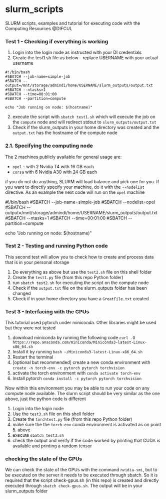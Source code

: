 # slurm_scripts

SLURM scripts, examples and tutorial for executing code with the Computing Resources @DIFCUL

### 

### Test 1 - Checking if everything is working

1. Login into the login node as instructed with your DI credentials
2. Create the test1.sh file as below - replace USERNAME with your actual username

```
#!/bin/bash
#SBATCH --job-name=simple-job
#SBATCH --output=/mnt/storage/admindi/home/USERNAME/slurm_outputs/output.txt
#SBATCH --ntasks=1
#SBATCH --time=00:01:00
#SBATCH --partition=compute

echo "Job running on node: $(hostname)"
```

2. execute the script with `sbatch test1.sh` which will execute the job on the `compute` node and will redirect stdout to `slurm_outputs/output.txt`
3. Check if the slurm_outputs in your home directory was created and the `output.txt` has the hostname of the compute node

### 2.1. Specifying the computing node

The 2 machines publicly available for general usage are:
*  `opel` - with 2 Nvidia T4 with 16 GB each
*  `corsa`  with 6 Nvidia A30 with 24 GB each

if you do not do anything, SLURM will load balance and pick one for you. If you want to directly specify your machine, do it with the `--nodelist` directive. As an example the next code will run on the `opel` machine

#!/bin/bash
#SBATCH --job-name=simple-job
#SBATCH --nodelist=opel
#SBATCH --output=/mnt/storage/admindi/home/USERNAME/slurm_outputs/output.txt
#SBATCH --ntasks=1
#SBATCH --time=00:01:00
#SBATCH --partition=compute

echo "Job running on node: $(hostname)"


### Test 2 - Testing and running Python code

This second test will allow you to check how to create and process data that is in your personal storage

1. Do everything as above but use the `test2.sh` file on this shell folder
2. Create the `test1.py` file (from this repo Python folder)
3. run `sbatch test2.sh` for executing the script on the compute node
4. Check if the `output.txt` file on the slurm_outputs folder has been changed
5. Check if in your home directory you have a `GreatFile.txt` created

### Test 3 - Interfacing with the GPUs

This tutorial used pytorch under miniconda. Other libraries might be used but they were not tested

1. download miniconda by running the following code
`curl -O https://repo.anaconda.com/miniconda/Miniconda3-latest-Linux-x86_64.sh`
2. Install it by running `bash ~/Miniconda3-latest-Linux-x86_64.sh`
3. Restart the terminal
4. [optional but recommended] create a new conda environment with
   `create -n torch-env -c pytorch pytorch torchvision`
5. activate the torch environment with 
    `conda activate torch-env`
6. Install pytorch
    `conda install -c pytorch pytorch torchvision`

Now within this environment you may be able to run your code on any compute node available. The slurm script should be very similar as the one above, just the python code is different

1. Login into the login node
2. Use the `test3.sh` file on this shell folder
3. Create the `torchtest.py` file (from this repo Python folder)
4. make sure the the `torch-env`  conda environment is activated as on point 5. above
5. execute `sbatch test3.sh`
6. check the output and verify if the code worked by printing that CUDA is available and printing a random tensor

### checking the state of the GPUs

We can check the state of the GPUs with the command `nvidia-smi`, but to be executed on the server it needs to be executed through sbatch. So it is required that the script check-gpus.sh (in this repo) is created and directly executed through `sbatch check-gpus.sh`. The output will be in your slurm_outputs folder
